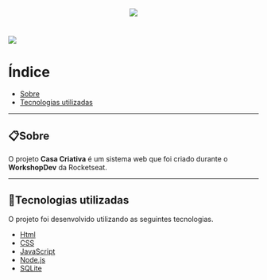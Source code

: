 <h1 align= 'center'> 
    <img src= 'https://ik.imagekit.io/wriz9vsytc/logo_KGMTcKHA0.png' 
   
</h1>

<h1>
    <img src = 'https://ik.imagekit.io/wriz9vsytc/novasideias_6HUSH-nXg.gif'>

</h1>

# Índice

- [Sobre](#-sobre)
- [Tecnologias utilizadas](#-tecnologias-ulitizadas)

---

## 📋Sobre

O projeto **Casa Criativa** é um sistema web que foi criado durante o **WorkshopDev** da Rocketseat. 

--- 

## 🚀Tecnologias utilizadas

O projeto foi desenvolvido utilizando as seguintes tecnologias.

- [Html](https://www.w3.org/html/)
- [CSS](https://www.w3.org/Style/CSS/Overview.en.html)
- [JavaScript](https://www.javascript.com/)
- [Node.js](https://nodejs.org/en/)
- [SQLite](https://www.sqlite.org/index.html)